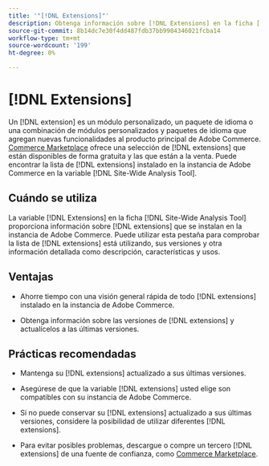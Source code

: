 ```yaml
---
title: '"[!DNL Extensions]"'
description: Obtenga información sobre [!DNL Extensions] en la ficha [!DNL Site-Wide Analysis Tool], cuándo utilizarla, sus ventajas y prácticas recomendadas.
source-git-commit: 8b14dc7e30f4dd487fdb37bb9984346021fcba14
workflow-type: tm+mt
source-wordcount: '199'
ht-degree: 0%

---
```


# [!DNL Extensions]

Un [!DNL extension] es un módulo personalizado, un paquete de idioma o una combinación de módulos personalizados y paquetes de idioma que agregan nuevas funcionalidades al producto principal de Adobe Commerce. [Commerce Marketplace](https://marketplace.magento.com/extensions.html) ofrece una selección de [!DNL extensions] que están disponibles de forma gratuita y las que están a la venta. Puede encontrar la lista de [!DNL extensions] instalado en la instancia de Adobe Commerce en la variable [!DNL Site-Wide Analysis Tool].

## Cuándo se utiliza

La variable [!DNL Extensions] en la ficha [!DNL Site-Wide Analysis Tool] proporciona información sobre [!DNL extensions] que se instalan en la instancia de Adobe Commerce. Puede utilizar esta pestaña para comprobar la lista de [!DNL extensions] está utilizando, sus versiones y otra información detallada como descripción, características y usos.

## Ventajas

* Ahorre tiempo con una visión general rápida de todo [!DNL extensions] instalado en la instancia de Adobe Commerce.

* Obtenga información sobre las versiones de [!DNL extensions] y actualícelos a las últimas versiones.

## Prácticas recomendadas

* Mantenga su [!DNL extensions] actualizado a sus últimas versiones.

* Asegúrese de que la variable [!DNL extensions] usted elige son compatibles con su instancia de Adobe Commerce.

* Si no puede conservar su [!DNL extensions] actualizado a sus últimas versiones, considere la posibilidad de utilizar diferentes [!DNL extensions].

* Para evitar posibles problemas, descargue o compre un tercero [!DNL extensions] de una fuente de confianza, como [Commerce Marketplace](https://marketplace.magento.com/extensions.html).

